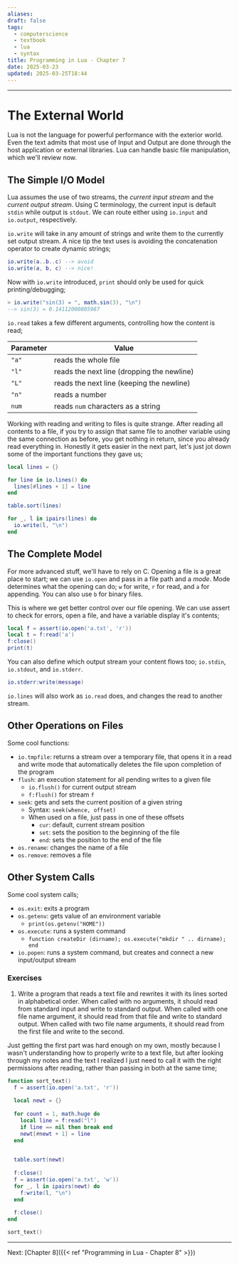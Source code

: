 ```yaml
---
aliases: 
draft: false
tags:
  - computerscience
  - textbook
  - lua
  - syntax
title: Programming in Lua - Chapter 7
date: 2025-03-23
updated: 2025-03-25T18:44
---
```


-------------------------------------------------------------------------------

# The External World

Lua is not the language for powerful performance with the exterior world. Even the text admits that most use of Input and Output are done through the host application or external libraries. Lua can handle basic file manipulation, which we'll review now.

## The Simple I/O Model

Lua assumes the use of two streams, the *current input stream* and the *current output stream*. Using C terminology, the current input is default `stdin` while output is `stdout`. We can route either using `io.input` and `io.output`, respectively.

`io.write` will take in any amount of strings and write them to the currently set output stream. A nice tip the text uses is avoiding the concatenation operator to create dynamic strings;

```lua
io.write(a..b..c) --> avoid
io.write(a, b, c) --> nice!
```

Now with `io.write` introduced, `print` should only be used for quick printing/debugging;

```lua
> io.write("sin(3) = ", math.sin(3), "\n") 
--> sin(3) = 0.14112000805987
```

`io.read` takes a few different arguments, controlling how the content is read;

| Parameter | Value                                      |
| --------- | ------------------------------------------ |
| `"a"`     | reads the whole file                       |
| `"l"`     | reads the next line (dropping the newline) |
| `"L"`     | reads the next line (keeping the newline)  |
| `"n"`     | reads a number                             |
| `num`     | reads `num` characters as a string         |
Working with reading and writing to files is quite strange. After reading all contents to a file, if you try to assign that same file to another variable using the same connection as before, you get nothing in return, since you already read everything in. Honestly it gets easier in the next part, let's just jot down some of the important functions they gave us;

```lua
local lines = {}

for line in io.lines() do
  lines[#lines + 1] = line
end

table.sort(lines)

for _, l in ipairs(lines) do
  io.write(l, "\n")
end
```


## The Complete Model

For more advanced stuff, we'll have to rely on C. Opening a file is a great place to start; we can use `io.open` and pass in a file path and a *mode*. Mode determines what the opening can do; `w` for write, `r` for read, and `a` for appending. You can also use `b` for binary files.

This is where we get better control over our file opening. We can use assert to check for errors, open a file, and have a variable display it's contents;

```lua
local f = assert(io.open('a.txt', 'r'))
local t = f:read('a')
f:close()
print(t)
```

You can also define which output stream your content flows too; `io.stdin`, `io.stdout`, and `io.stderr`.

```lua
io.stderr:write(message)
```

`io.lines` will also work as `io.read` does, and changes the read to another stream. 

## Other Operations on Files

Some cool functions:

- `io.tmpfile`: returns a stream over a temporary file, that opens it in a read and write mode that automatically deletes the file upon completion of the program
- `flush`: an execution statement for all pending writes to a given file
	- `io.flush()` for current output stream
	- `f:flush()` for stream `f`
- `seek`: gets and sets the current position of a given string
	- Syntax: `seek(whence, offset)`
	- When used on a file, just pass in one of these offsets
		- `cur`: default, current stream position
		- `set`: sets the position to the beginning of the file
		- `end`: sets the position to the end of the file
- `os.rename`: changes the name of a file
- `os.remove`: removes a file

## Other System Calls

Some cool system calls;

- `os.exit`: exits a program
- `os.getenv`: gets value of an environment variable
	- `print(os.getenv("HOME"))`
- `os.execute`: runs a system command
	- `function createDir (dirname); os.execute("mkdir " .. dirname); end`
- `io.popen`: runs a system command, but creates and connect a new input/output stream

### Exercises

1. Write a program that reads a text file and rewrites it with its lines sorted in alphabetical order. When called with no arguments, it should read from standard input and write to standard output. When called with one file name argument, it should read from that file and write to standard output. When called with two file name arguments, it should read from the first file and write to the second.

Just getting the first part was hard enough on my own, mostly because I wasn't understanding how to properly write to a text file, but after looking through my notes and the text I realized I just need to call it with the right permissions after reading, rather than passing in both at the same time;

```lua
function sort_text()
  f = assert(io.open('a.txt', 'r'))
  
  local newt = {}
  
  for count = 1, math.huge do
    local line = f:read("l")
	if line == nil then break end
	newt[#newt + 1] = line
  end
  

  table.sort(newt)
  
  f:close()
  f = assert(io.open('a.txt', 'w'))
  for _, l in ipairs(newt) do
    f:write(l, "\n")
  end
  
  f:close()
end

sort_text()
```


---
Next: 
[Chapter 8]({{< ref "Programming in Lua - Chapter 8" >}}) 
